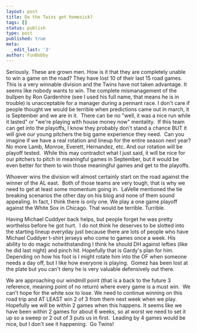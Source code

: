 ```yaml
---
layout: post
title: Do the Twins get homesick?
tags: []
status: publish
type: post
published: true
meta:
  _edit_last: '3'
author: FunBobby
---
```

Seriously. These are grown men. How is it that they are completely unable to win a game on the road? They have lost 10 of their last 15 road games.  This is a very winnable division and the Twins have not taken advantage. It seems like nobody wants to win. The complete mismanagement of the bullpen by Ron Gardenhire (see I used his full name, that means he is in trouble) is unacceptable for a manager during a pennant race. I don't care if people thought we would be terrible when predictions came out in march, it is September and we are in it.  There can be no "well, it was a nice run while it lasted" or "we're playing with house money now" mentality.  If this team can get into the playoffs, I know they probably don't stand a chance BUT it will give our young pitchers the big game experience they need.  Can you imagine if we have a real rotation and lineup for the entire season next year? No more Lamb, Monroe, Everett, Hernandez, etc. And our rotation will be playoff tested.  While this may contradict what I just said, it will be nice for our pitchers to pitch in meaningful games in September, but it would be even better for them to win those meaningful games and get to the playoffs.

Whoever wins the division will almost certainly start on the road against the winner of the AL east.  Both of those teams are very tough, that is why we need to get at least some momentum going in.  LaVelle mentioned the tie breaking scenarios the other day on his blog and none of them sound appealing. In fact, I think there is only one. We play a one game playoff against the White Sox in Chicago. That would be terrible. Turrible.

Having Michael Cuddyer back helps, but people forget he was pretty worthelss before he got hurt.  I do not think he deserves to be slotted into the starting lineup everyday just because there are lots of people who have Michael Cuddyer t-shirt jerseys who come to games once a week. His ability to do magic notwithstanding I think he should DH against lefties (like he did last night) and pinch hit. Hopefully that is Gardy's plan for him.  Depending on how his foot is I might rotate him into the OF when someone needs a day off, but I like how everyone is playing.  Gomez has been lost at the plate but you can't deny he is very valuable defensively out there.

We are approaching our windmill point (that is a back to the future 3 reference, meaning point of no return) where every game is a must win.  We can't hope for the white sox to lose. We need to continue winning on this road trip and AT LEAST win 2 of 3 from them next week when we play. Hopefully we will be within 2 games when this happens. It seems like we have been within 2 games for about 6 weeks, so at worst we need to set it up so a sweep or 2 out of 3 puts us in first.  Leading by 4 games would be nice, but I don't see it happening.  Go Twins!
